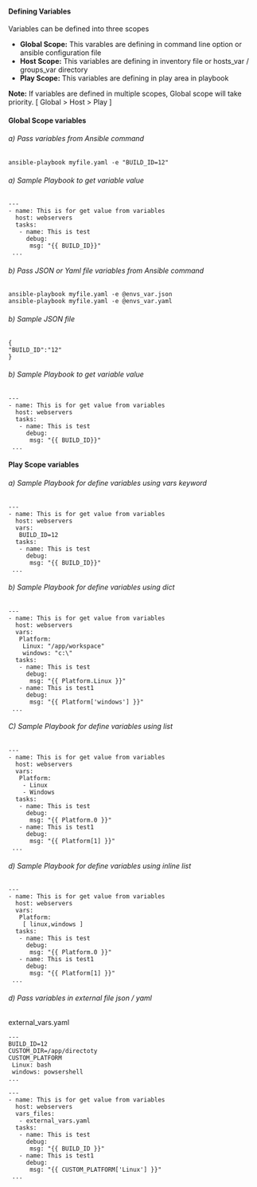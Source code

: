 #### Defining Variables
Variables can  be defined into three scopes
* **Global Scope:** This varables are defining in command line option or ansible configuration file
* **Host Scope:** This variables are defining in inventory file or hosts_var / groups_var directory
* **Play Scope:** This variables are defining in play area in playbook
  
**Note:** If variables are defined in multiple scopes, Global scope will take priority. [ Global > Host > Play ]

#### Global Scope variables
###### a) Pass variables from Ansible command
```
ansible-playbook myfile.yaml -e "BUILD_ID=12"
```
###### a) Sample Playbook to get variable value
```
---
- name: This is for get value from variables
  host: webservers
  tasks:
   - name: This is test
     debug:
      msg: "{{ BUILD_ID}}"
 ...
```
###### b) Pass JSON or Yaml file variables from Ansible command
```
ansible-playbook myfile.yaml -e @envs_var.json
ansible-playbook myfile.yaml -e @envs_var.yaml
```
###### b) Sample JSON file
```
{
"BUILD_ID":"12"
}
```
###### b) Sample Playbook to get variable value
```
---
- name: This is for get value from variables
  host: webservers
  tasks:
   - name: This is test
     debug:
      msg: "{{ BUILD_ID}}"
 ...
```


#### Play Scope variables
###### a) Sample Playbook for define variables using vars keyword
```
---
- name: This is for get value from variables
  host: webservers
  vars:
   BUILD_ID=12
  tasks:
   - name: This is test
     debug:
      msg: "{{ BUILD_ID}}"
 ...
```
###### b) Sample Playbook for define variables using dict
```
---
- name: This is for get value from variables
  host: webservers
  vars:
   Platform:
    Linux: "/app/workspace"
    windows: "c:\"
  tasks:
   - name: This is test
     debug:
      msg: "{{ Platform.Linux }}"
   - name: This is test1
     debug:
      msg: "{{ Platform['windows'] }}"
 ...
```
###### C) Sample Playbook for define variables using list
```
---
- name: This is for get value from variables
  host: webservers
  vars:
   Platform:
    - Linux
    - Windows
  tasks:
   - name: This is test
     debug:
      msg: "{{ Platform.0 }}"
   - name: This is test1
     debug:
      msg: "{{ Platform[1] }}"
 ...
```
###### d) Sample Playbook for define variables using inline list
```
---
- name: This is for get value from variables
  host: webservers
  vars:
   Platform:
    [ linux,windows ]
  tasks:
   - name: This is test
     debug:
      msg: "{{ Platform.0 }}"
   - name: This is test1
     debug:
      msg: "{{ Platform[1] }}"
 ...
```
###### d) Pass variables in external file json / yaml
external_vars.yaml
```
---
BUILD_ID=12
CUSTOM_DIR=/app/directoty
CUSTOM_PLATFORM
 Linux: bash
 windows: powsershell
...
```
```
---
- name: This is for get value from variables
  host: webservers
  vars_files:
   - external_vars.yaml
  tasks:
   - name: This is test
     debug:
      msg: "{{ BUILD_ID }}"
   - name: This is test1
     debug:
      msg: "{{ CUSTOM_PLATFORM['Linux'] }}"
 ...
```
